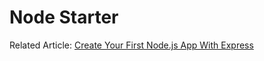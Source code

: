 # Node Starter

Related Article: [Create Your First Node.js App With Express](https://lorenzomiscoli.com/create-your-first-node-js-app-with-express/)
